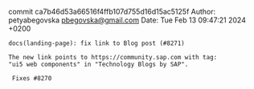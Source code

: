 commit ca7b46d53a66516f4ffb107d755d16d15ac5125f
Author: petyabegovska <pbegovska@gmail.com>
Date:   Tue Feb 13 09:47:21 2024 +0200

    docs(landing-page): fix link to Blog post (#8271)
    
    The new link points to https://community.sap.com with tag:
    "ui5 web components" in "Technology Blogs by SAP".
    
     Fixes #8270
